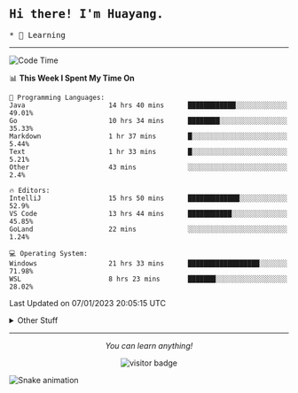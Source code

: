 <h2>
    <samp>Hi there! I'm Huayang.</samp>
</h2>
<p>
    <samp>
        * 🧐 Learning
    </samp>
</p>



<hr>


<!--START_SECTION:waka-->
![Code Time](http://img.shields.io/badge/Code%20Time-350%20hrs%2056%20mins-blue)

📊 **This Week I Spent My Time On** 

```text
💬 Programming Languages: 
Java                     14 hrs 40 mins      ████████████░░░░░░░░░░░░░   49.01% 
Go                       10 hrs 34 mins      ████████░░░░░░░░░░░░░░░░░   35.33% 
Markdown                 1 hr 37 mins        █░░░░░░░░░░░░░░░░░░░░░░░░   5.44% 
Text                     1 hr 33 mins        █░░░░░░░░░░░░░░░░░░░░░░░░   5.21% 
Other                    43 mins             ░░░░░░░░░░░░░░░░░░░░░░░░░   2.4%

🔥 Editors: 
IntelliJ                 15 hrs 50 mins      █████████████░░░░░░░░░░░░   52.9% 
VS Code                  13 hrs 44 mins      ███████████░░░░░░░░░░░░░░   45.85% 
GoLand                   22 mins             ░░░░░░░░░░░░░░░░░░░░░░░░░   1.24%

💻 Operating System: 
Windows                  21 hrs 33 mins      ██████████████████░░░░░░░   71.98% 
WSL                      8 hrs 23 mins       ███████░░░░░░░░░░░░░░░░░░   28.02%

```


 Last Updated on 07/01/2023 20:05:15 UTC
<!--END_SECTION:waka-->


<details>
  <summary>Other Stuff</summary>
  <br />
<!--   
  <p align="left">
    <img height="180em" src="https://github-readme-streak-stats.herokuapp.com/?user=GuillaumeFalourd" />
    
  </p> -->

  * 🏆 Some GitHub statistical reports:
  
  <img width="100%" src="https://github-profile-trophy.vercel.app/?username=xmchxup&column=7">
  <p align="left">  
    <img height="180em" src="https://github-readme-stats.vercel.app/api?username=xmchxup&hide_border=true&show_icons=true&include_all_commits=true&bg_color=0,EC6C6C,FFD479,FFFC79,73FA79&theme=graywhite&locale=en" />
    <img height="180em" src="https://github-readme-stats.vercel.app/api/top-langs/?username=xmchxup&hide=css,scss,html&langs_count=8&hide_border=true&layout=compact&bg_color=0,73FA79,73FDFF,D783FF&theme=graywhite&locale=en" />
  </p>
  
  <img width="100%" src="https://github-profile-summary-cards.vercel.app/api/cards/profile-details?username=xmchxup&theme=github" />
 
</a>
</details>
<hr>
<p align="center">
    <i>You can learn anything!</i>
    <p align="center">
        <img src="https://visitor-badge.laobi.icu/badge?page_id=xmchxup" alt="visitor badge"/>       
    </p>
</p>

![Snake animation](https://github.com/XmchxUp/XmchxUp/blob/output/github-contribution-grid-snake.gif)


